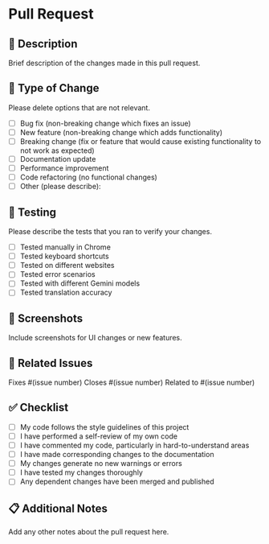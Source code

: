 # Pull Request

## 📝 Description
Brief description of the changes made in this pull request.

## 🔄 Type of Change
Please delete options that are not relevant.

- [ ] Bug fix (non-breaking change which fixes an issue)
- [ ] New feature (non-breaking change which adds functionality)
- [ ] Breaking change (fix or feature that would cause existing functionality to not work as expected)
- [ ] Documentation update
- [ ] Performance improvement
- [ ] Code refactoring (no functional changes)
- [ ] Other (please describe):

## 🧪 Testing
Please describe the tests that you ran to verify your changes.

- [ ] Tested manually in Chrome
- [ ] Tested keyboard shortcuts
- [ ] Tested on different websites
- [ ] Tested error scenarios
- [ ] Tested with different Gemini models
- [ ] Tested translation accuracy

## 📸 Screenshots
Include screenshots for UI changes or new features.

## 🔗 Related Issues
Fixes #(issue number)
Closes #(issue number)
Related to #(issue number)

## ✅ Checklist
- [ ] My code follows the style guidelines of this project
- [ ] I have performed a self-review of my own code
- [ ] I have commented my code, particularly in hard-to-understand areas
- [ ] I have made corresponding changes to the documentation
- [ ] My changes generate no new warnings or errors
- [ ] I have tested my changes thoroughly
- [ ] Any dependent changes have been merged and published

## 📋 Additional Notes
Add any other notes about the pull request here.